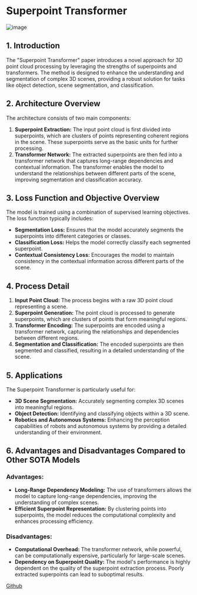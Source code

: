 # Superpoint Transformer

![image](https://github.com/user-attachments/assets/86183224-26f6-4cf0-b893-d04e828bed56)

## 1. Introduction
The "Superpoint Transformer" paper introduces a novel approach for 3D point cloud processing by leveraging the strengths of superpoints and transformers. The method is designed to enhance the understanding and segmentation of complex 3D scenes, providing a robust solution for tasks like object detection, scene segmentation, and classification.

## 2. Architecture Overview
The architecture consists of two main components:
1. **Superpoint Extraction:** The input point cloud is first divided into superpoints, which are clusters of points representing coherent regions in the scene. These superpoints serve as the basic units for further processing.
2. **Transformer Network:** The extracted superpoints are then fed into a transformer network that captures long-range dependencies and contextual information. The transformer enables the model to understand the relationships between different parts of the scene, improving segmentation and classification accuracy.

## 3. Loss Function and Objective Overview
The model is trained using a combination of supervised learning objectives. The loss function typically includes:
- **Segmentation Loss:** Ensures that the model accurately segments the superpoints into different categories or classes.
- **Classification Loss:** Helps the model correctly classify each segmented superpoint.
- **Contextual Consistency Loss:** Encourages the model to maintain consistency in the contextual information across different parts of the scene.

## 4. Process Detail
1. **Input Point Cloud:** The process begins with a raw 3D point cloud representing a scene.
2. **Superpoint Generation:** The point cloud is processed to generate superpoints, which are clusters of points that form meaningful regions.
3. **Transformer Encoding:** The superpoints are encoded using a transformer network, capturing the relationships and dependencies between different regions.
4. **Segmentation and Classification:** The encoded superpoints are then segmented and classified, resulting in a detailed understanding of the scene.

## 5. Applications
The Superpoint Transformer is particularly useful for:
- **3D Scene Segmentation:** Accurately segmenting complex 3D scenes into meaningful regions.
- **Object Detection:** Identifying and classifying objects within a 3D scene.
- **Robotics and Autonomous Systems:** Enhancing the perception capabilities of robots and autonomous systems by providing a detailed understanding of their environment.

## 6. Advantages and Disadvantages Compared to Other SOTA Models
### Advantages:
- **Long-Range Dependency Modeling:** The use of transformers allows the model to capture long-range dependencies, improving the understanding of complex scenes.
- **Efficient Superpoint Representation:** By clustering points into superpoints, the model reduces the computational complexity and enhances processing efficiency.

### Disadvantages:
- **Computational Overhead:** The transformer network, while powerful, can be computationally expensive, particularly for large-scale scenes.
- **Dependency on Superpoint Quality:** The model's performance is highly dependent on the quality of the superpoint extraction process. Poorly extracted superpoints can lead to suboptimal results.

[Github](https://github.com/drprojects/superpoint_transformer)
